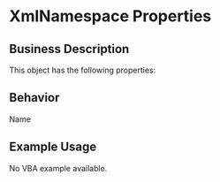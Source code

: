 # XmlNamespace Properties

## Business Description
This object has the following properties:

## Behavior
Name

## Example Usage
No VBA example available.